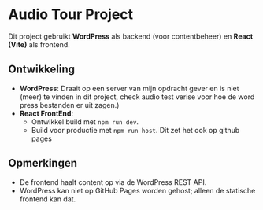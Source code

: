 # Audio Tour Project

Dit project gebruikt **WordPress** als backend (voor contentbeheer) en **React (Vite)** als frontend.

## Ontwikkeling

- **WordPress**: Draait op een server van mijn opdracht gever en is niet (meer) te vinden in dit project, check audio test verise voor hoe de word press bestanden er uit zagen.)
- **React FrontEnd**:
  - Ontwikkel build met `npm run dev`.
  - Build voor productie met `npm run host`. Dit zet het ook op github pages

## Opmerkingen

- De frontend haalt content op via de WordPress REST API.
- WordPress kan niet op GitHub Pages worden gehost; alleen de statische frontend kan dat.
